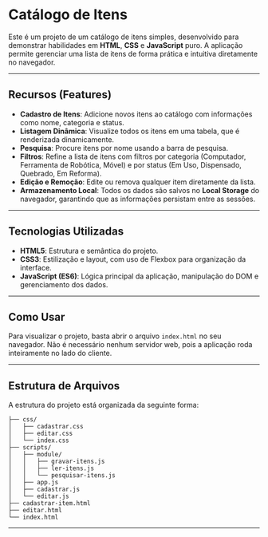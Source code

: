 # Catálogo de Itens

Este é um projeto de um catálogo de itens simples, desenvolvido para demonstrar habilidades em **HTML**, **CSS** e **JavaScript** puro. A aplicação permite gerenciar uma lista de itens de forma prática e intuitiva diretamente no navegador.

---

## Recursos (Features)

* **Cadastro de Itens**: Adicione novos itens ao catálogo com informações como nome, categoria e status.
* **Listagem Dinâmica**: Visualize todos os itens em uma tabela, que é renderizada dinamicamente.
* **Pesquisa**: Procure itens por nome usando a barra de pesquisa.
* **Filtros**: Refine a lista de itens com filtros por categoria (Computador, Ferramenta de Robótica, Móvel) e por status (Em Uso, Dispensado, Quebrado, Em Reforma).
* **Edição e Remoção**: Edite ou remova qualquer item diretamente da lista.
* **Armazenamento Local**: Todos os dados são salvos no **Local Storage** do navegador, garantindo que as informações persistam entre as sessões.

---

## Tecnologias Utilizadas

* **HTML5**: Estrutura e semântica do projeto.
* **CSS3**: Estilização e layout, com uso de Flexbox para organização da interface.
* **JavaScript (ES6)**: Lógica principal da aplicação, manipulação do DOM e gerenciamento dos dados.

---

## Como Usar

Para visualizar o projeto, basta abrir o arquivo `index.html` no seu navegador. Não é necessário nenhum servidor web, pois a aplicação roda inteiramente no lado do cliente.

---

## Estrutura de Arquivos

A estrutura do projeto está organizada da seguinte forma:

```
├── css/
│   ├── cadastrar.css
│   ├── editar.css
│   └── index.css
├── scripts/
│   ├── module/
│   │   ├── gravar-itens.js
│   │   ├── ler-itens.js
│   │   └── pesquisar-itens.js
│   ├── app.js
│   ├── cadastrar.js
│   └── editar.js
├── cadastrar-item.html
├── editar.html
└── index.html
```
---
